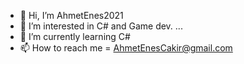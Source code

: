 - 👋 Hi, I’m AhmetEnes2021
- 👀 I’m interested in C# and Game dev. ...
- 🌱 I’m currently learning C#
- 📫 How to reach me = AhmetEnesCakir@gmail.com

<!---
AhmetEnes2021/AhmetEnes2021 is a ✨ special ✨ repository because its `README.md` (this file) appears on your GitHub profile.
You can click the Preview link to take a look at your changes.
--->
